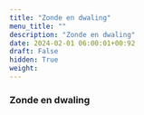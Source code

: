 ```yaml
---
title: "Zonde en dwaling"
menu_title: ""
description: "Zonde en dwaling"
date: 2024-02-01 06:00:01+00:92
draft: False
hidden: True
weight:
---
```

### Zonde en dwaling
